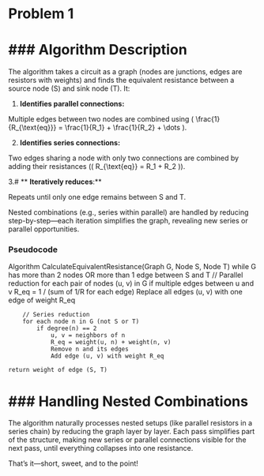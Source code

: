 # Problem 1

# ### Algorithm Description

The algorithm takes a circuit as a graph (nodes are junctions, edges are resistors with weights) and finds the equivalent resistance between a source node (S) and sink node (T). It:

1. ****Identifies parallel connections**:**

 Multiple edges between two nodes are combined using \( \frac{1}{R_{\text{eq}}} = \frac{1}{R_1} + \frac{1}{R_2} + \dots \).

2. ****Identifies series connections**:**

 Two edges sharing a node with only two connections are combined by adding their resistances (\( R_{\text{eq}} = R_1 + R_2 \)).

3.# ** **Iteratively reduces**:**

 Repeats until only one edge remains between S and T.

Nested combinations (e.g., series within parallel) are handled by reducing step-by-step—each iteration simplifies the graph, revealing new series or parallel opportunities.

### Pseudocode

Algorithm CalculateEquivalentResistance(Graph G, Node S, Node T)
    while G has more than 2 nodes OR more than 1 edge between S and T
        // Parallel reduction
        for each pair of nodes (u, v) in G
            if multiple edges between u and v
                R_eq = 1 / (sum of 1/R for each edge)
                Replace all edges (u, v) with one edge of weight R_eq

        // Series reduction
        for each node n in G (not S or T)
            if degree(n) == 2
                u, v = neighbors of n
                R_eq = weight(u, n) + weight(n, v)
                Remove n and its edges
                Add edge (u, v) with weight R_eq

    return weight of edge (S, T)


# ### Handling Nested Combinations
The algorithm naturally processes nested setups (like parallel resistors in a series chain) by reducing the graph layer by layer. Each pass simplifies part of the structure, making new series or parallel connections visible for the next pass, until everything collapses into one resistance.

That’s it—short, sweet, and to the point!